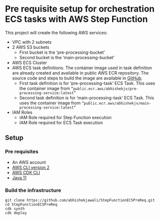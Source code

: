 # Pre requisite setup for orchestration ECS tasks with AWS Step Function

This project will create the following AWS services:
*  VPC with 2 subnets
*  2 AWS S3 buckets
    * First bucket is the ‘pre-processing-bucket’
    * Second bucket is the ‘main-processing-bucket’
*	AWS ECS Cluster
*	AWS ECS task definitions. The container image used in task definition are already created and available in public AWS ECR repository. The source code and steps to build the image are available in [GitHub](https://github.com/abhishekjawali/StepFunctionECSTasks). 
    * First task definition is for ‘pre-processing-task’ ECS Task. This uses the container image from ```“public.ecr.aws/abhishekjv/pre-processing-service:latest”```
    * Second task definition is for ‘main-processing-task’ ECS Task. This uses the container image from ```“public.ecr.aws/abhishekjv/main-processing-service:latest”```
*   IAM Roles
    * IAM Role required for Step Function execution
    * IAM Role required for ECS Task execution

## Setup 

### Pre requisites
-   An AWS account
-   [AWS CLI version 2](https://docs.aws.amazon.com/cli/latest/userguide/install-cliv2.html)
-   [AWS CDK CLI](https://docs.aws.amazon.com/cdk/latest/guide/cli.html)
-   [Java 11](https://docs.aws.amazon.com/corretto/latest/corretto-11-ug/downloads-list.html)

### Build the infrastructure
```
git clone https://github.com/abhishekjawali/StepFunctionECSPreReq.git
cd StepFunctionECSPreReq
cdk synth
cdk deploy
```
